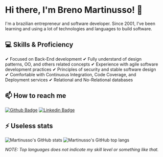 # Hi there, I'm Breno Martinusso! 👋

I'm a brazilian entrepreneur and software developer. Since 2001, I've been learning and using a lot of technologies and languages to build software.

## 💻 Skills & Proficiency

✔ Focused on Back-End development
✔ Fully understand of design patterns, OO, and others related concepts
✔ Experience with agile software development practices
✔ Principles of security and stable software design
✔ Comfortable with Continuous Integration, Code Coverage, and Deployment services
✔ Relational and No-Relational databases

## 📫  How to reach me

[![Github Badge](https://img.shields.io/badge/-Github-000?style=plastic&logo=Github&logoColor=white)](https://github.com/martinusso)
[![Linkedin Badge](https://img.shields.io/badge/-LinkedIn-blue?style=plastic&logo=Linkedin&logoColor=white)](https://www.linkedin.com/in/martinusso/)

## ⚡ Useless stats

![Martinusso's GitHub stats](https://github-readme-stats.vercel.app/api?username=martinusso)
![Martinusso's GitHub top langs](https://github-readme-stats.vercel.app/api/top-langs/?username=martinusso&layout=compact)

*NOTE: Top languages does not indicate my skill level or something like that.*
